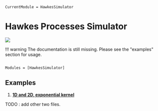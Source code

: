 ```@meta
CurrentModule = HawkesSimulator
```

# Hawkes Processes Simulator

[![](https://img.shields.io/static/v1?logo=GitHub&label=Open%20on%20GitHub&message=HawkesSimulator.jl&color=blue)](https://github.com/dylanfesta/HawkesSimulator.jl)

!!! warning
    The documentation is still missing. Please see the "examples" section for usage.

```@index
```

```@autodocs
Modules = [HawkesSimulator]
```

## Examples

1. [**1D and 2D, exponential kernel**](./exp_1and2D.md)

TODO : add other two files.

<!-- 1. [**1D delayed-alpha kernel**](./alphadelay.md)
1. [**2D delayed-alpha interactions, and non-delayed autapses**](./2d_delay_autapses.md) -->
